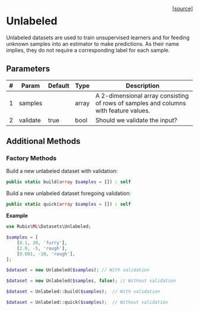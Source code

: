 <span style="float:right;"><a href="https://github.com/RubixML/RubixML/blob/master/src/Datasets/Unlabeled.php">[source]</a></span>

# Unlabeled
Unlabeled datasets are used to train unsupervised learners and for feeding unknown samples into an estimator to make predictions. As their name implies, they do not require a corresponding label for each sample.

## Parameters
| # | Param | Default | Type | Description |
|---|---|---|---|---|
| 1 | samples | | array | A 2-dimensional array consisting of rows of samples and columns with feature values. |
| 2 | validate | true | bool | Should we validate the input? |

## Additional Methods

### Factory Methods
Build a new unlabeled dataset with validation:
```php
public static build(array $samples = []) : self
```

Build a new unlabeled dataset foregoing validation:
```php
public static quick(array $samples = []) : self
```

**Example**

```php
use Rubix\ML\Datasets\Unlabeled;

$samples = [
    [0.1, 20, 'furry'],
    [2.0, -5, 'rough'],
    [0.001, -10, 'rough'],
];

$dataset = new Unlabeled($samples); // With validation

$dataset = new Unlabeled($samples, false); // Without validation

$dataset = Unlabeled::build($samples);  // With validation

$dataset = Unlabeled::quick($samples);  // Without validation
```
